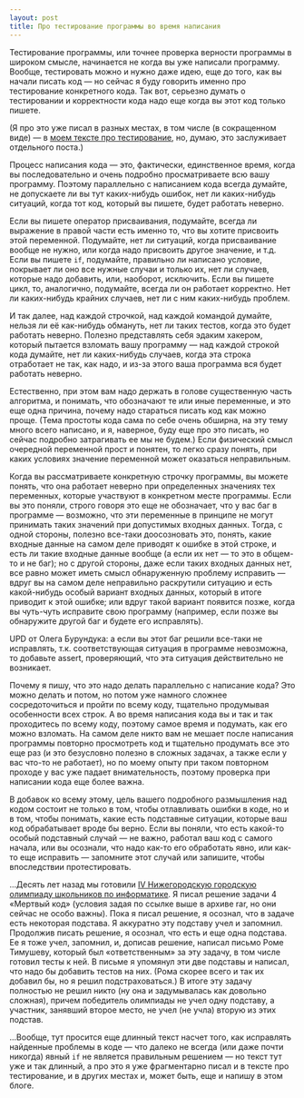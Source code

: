 ```yaml
---
layout: post
title: Про тестирование программы во время написания
---
```


Тестирование программы, или точнее проверка верности программы в широком смысле, начинается не когда вы уже написали программу. 
Вообще, тестировать можно и нужно даже идею, еще до того, как вы начали писать код — но сейчас я буду говорить именно про тестирование
конкретного кода. Так вот, серьезно думать о тестировании и корректности кода надо еще когда вы этот код только пишете.

(Я про это уже писал в разных местах, в том числе (в сокращенном виде) — 
в [моем тексте про тестирование](https://github.com/petr-kalinin/progtexts/releases/download/v2014.11.01/06_testing.pdf), 
но, думаю, это заслуживает отдельного поста.)

Процесс написания кода — это, фактически, единственное время, когда вы последовательно и очень подробно просматриваете всю вашу программу.
Поэтому параллельно с написанием кода всегда думайте, не допускаете ли вы тут каких-нибудь ошибок, нет ли каких-нибудь ситуаций, 
когда тот код, который вы пишете, будет работать неверно.

Если вы пишете оператор присваивания, подумайте, всегда ли выражение в правой части есть именно то, что вы хотите присвоить этой переменной. 
Подумайте, нет ли ситуаций, когда присваивание вообще не нужно, или когда надо присвоить другое значение, и т.д.
Если вы пишете `if`, подумайте, правильно ли написано условие, покрывает ли оно все нужные случаи и только их, нет ли случаев, 
которые надо добавить, или, наоборот, исключить.
Если вы пишете цикл, то, аналогично, подумайте, всегда ли он работает корректно. 
Нет ли каких-нибудь крайних случаев, нет ли с ним каких-нибудь проблем.

И так далее, над каждой строчкой, над каждой командой думайте, нельзя ли её как-нибудь обмануть, нет ли таких тестов, когда это будет работать неверно.
Полезно представлять себя эдаким хакером, который пытается взломать вашу программу — над каждой строкой кода думайте, 
нет ли каких-нибудь случаев, когда эта строка отработает не так, как надо, и из-за этого ваша программа вся будет работать неверно.

Естественно, при этом вам надо держать в голове существенную часть алгоритма, и понимать, что обозначают те или иные переменные,
и это еще одна причина, почему надо стараться писать код как можно проще. (Тема простоты кода сама по себе очень обширна,
на эту тему много всего написано, и я, наверное, буду еще про это писать, но сейчас подробно затрагивать ее мы не будем.)
Если физический смысл очередной переменной прост и понятен, то легко сразу понять, при каких условиях значение переменной 
может оказаться неправильным. 

Когда вы рассматриваете конкретную строчку программы, вы можете понять, что она работает неверно при определенных значениях
тех переменных, которые участвуют в конкретном месте программы. Если вы это поняли, строго говоря это еще не обозначает, что у вас баг
в программе — возможно, что эти переменные в принципе не могут принимать таких значений при допустимых входных данных.
Тогда, с одной стороны, полезно все-таки доосозновать это, понять, какие входные данные на самом деле приводят к ошибке в этой строке,
и есть ли такие входные данные вообще (а если их нет — то это в общем-то и не баг); но с другой стороны, даже если таких входных данных нет,
все равно может иметь смысл обнаруженную проблему исправить — вдруг вы на самом деле неправильно раскрутили ситуацию и есть какой-нибудь
особый вариант входных данных, который в итоге приводит к этой ошибке; или вдруг такой вариант появится позже, когда вы чуть-чуть
исправите свою программу (например, если позже вы обнаружите другой баг и будете его исправлять).

UPD от Олега Бурундука: а если вы этот баг решили все-таки не исправлять, т.к. соответствующая ситуация в программе невозможна, то добавьте assert,
проверяющий, что эта ситуация действительно не возникает.

Почему я пишу, что это надо делать параллельно с написание кода? Это можно делать и потом, но потом уже намного сложнее
сосредоточиться и пройти по всему коду, тщательно продумывая особенности всех строк. А во время написания кода вы и так и так 
проходитесь по всему коду, поэтому самое время и подумать, как его можно взломать. На самом деле никто вам не мешает 
после написания программы повторно просмотреть код и тщательно продумать все это еще раз (и это безусловно полезно в сложных задачах,
а также если у вас что-то не работает), но по моему опыту при таком повторном проходе у вас уже падает внимательность, 
поэтому проверка при написании кода еще более важна.

В добавок ко всему этому, цель вашего подробного размышления над кодом состоит не только в том, чтобы отлавливать ошибки в коде,
но и в том, чтобы понимать, какие есть подставные ситуации, которые ваш код обрабатывает вроде бы верно. 
Если вы поняли, что есть какой-то особый подставный случай — не важно, работал ваш код с самого начала,
или вы осознали, что надо как-то его обработать явно, или как-то еще исправить — запомните этот случай или запишите, чтобы впоследствии протестировать.

...Десять лет назад мы готовили [IV Нижегородскую городскую олимпиаду школьников по информатике](http://olympiads.nnov.ru/nnoi/nnoi_4/archive/index.php).
Я писал решение задачи 4 «Мертвый код» (условия задая по ссылке выше в архиве rar, но они сейчас не особо важны). Пока я писал решение,
я осознал, что в задаче есть некоторая подстава. Я аккуратно эту подставу учел и запомнил. Продолжив писать решение, я осознал, что 
есть и еще одна подстава. Ее я тоже учел, запомнил, и, дописав решение, написал письмо Роме Тимушеву, который был «ответственным» за эту задачу, 
в том числе готовил тесты к ней. В письме я упомянул эти две подставы и написал, что надо бы добавить тестов на них. (Рома скорее всего и 
так их добавил бы, но я решил подстраховаться.) В итоге эту задачу полностью не решил никто (ну она и задумывалась как довольно сложная),
причем победитель олимпиады не учел одну подставу, а участник, занявший второе место, не учел (не учла) вторую из этих подстав.

...Вообще, тут просится еще длинный текст насчет того, как исправлять найденные проблемы в коде — что далеко не всегда (или даже почти никогда)
явный `if` не является правильным решением — но текст тут уже и так длинный, а про это я уже фрагментарно писал и в тексте про тестирование,
и в других местах и, может быть, еще и напишу в этом блоге.
